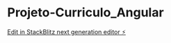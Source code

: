 # Projeto-Curriculo_Angular

[Edit in StackBlitz next generation editor ⚡️](https://stackblitz.com/~/github.com/LucasDi4s/Projeto-Curriculo_Angular)